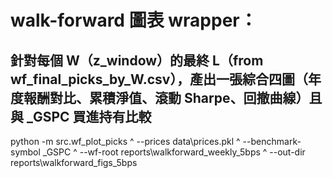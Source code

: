 
# walk-forward 圖表 wrapper：

## 針對每個 W（z_window）的最終 L（from wf_final_picks_by_W.csv），產出一張綜合四圖（年度報酬對比、累積淨值、滾動 Sharpe、回撤曲線）且與 _GSPC 買進持有比較

python -m src.wf_plot_picks ^
--prices data\prices.pkl ^
--benchmark-symbol _GSPC ^
--wf-root reports\walkforward_weekly_5bps ^
--out-dir reports\walkforward_figs_5bps

